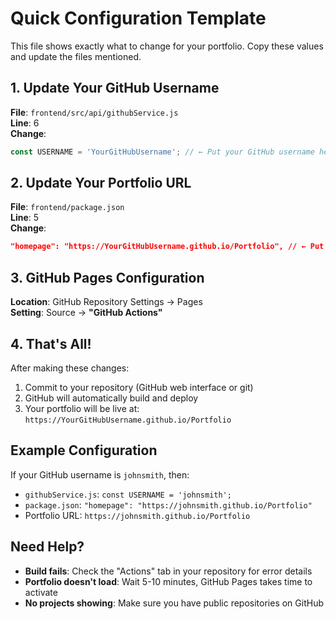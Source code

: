 # Quick Configuration Template

This file shows exactly what to change for your portfolio. Copy these values and update the files mentioned.

## 1. Update Your GitHub Username

**File**: `frontend/src/api/githubService.js`  
**Line**: 6  
**Change**:
```javascript
const USERNAME = 'YourGitHubUsername'; // ← Put your GitHub username here
```

## 2. Update Your Portfolio URL

**File**: `frontend/package.json`  
**Line**: 5  
**Change**:
```json
"homepage": "https://YourGitHubUsername.github.io/Portfolio", // ← Put your GitHub username here
```

## 3. GitHub Pages Configuration

**Location**: GitHub Repository Settings → Pages  
**Setting**: Source → **"GitHub Actions"**

## 4. That's All!

After making these changes:
1. Commit to your repository (GitHub web interface or git)
2. GitHub will automatically build and deploy
3. Your portfolio will be live at: `https://YourGitHubUsername.github.io/Portfolio`

## Example Configuration

If your GitHub username is `johnsmith`, then:
- `githubService.js`: `const USERNAME = 'johnsmith';`
- `package.json`: `"homepage": "https://johnsmith.github.io/Portfolio"`
- Portfolio URL: `https://johnsmith.github.io/Portfolio`

## Need Help?

- **Build fails**: Check the "Actions" tab in your repository for error details
- **Portfolio doesn't load**: Wait 5-10 minutes, GitHub Pages takes time to activate
- **No projects showing**: Make sure you have public repositories on GitHub
